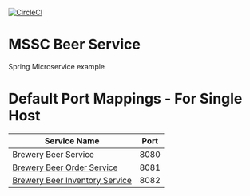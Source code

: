 [![CircleCI](https://circleci.com/gh/crbechtel/mssc-beer-service.svg?style=svg)](https://circleci.com/gh/crbechtel/mssc-beer-service)
# MSSC Beer Service

Spring Microservice example

# Default Port Mappings - For Single Host
| Service Name | Port | 
| --------| -----|
| Brewery Beer Service | 8080 |
| [Brewery Beer Order Service](https://github.com/springframeworkguru/mssc-beer-order-service) | 8081 |
| [Brewery Beer Inventory Service](https://github.com/springframeworkguru/mssc-beer-inventory-service) | 8082 |